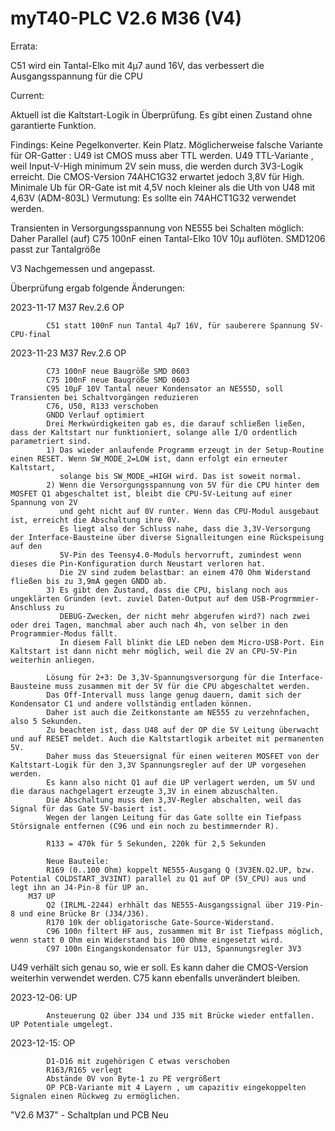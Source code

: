 # myT40-PLC V2.6 M36 (V4)

Errata:

C51 wird ein Tantal-Elko mit 4µ7 aund 16V, das verbessert die Ausgangsspannung für die CPU

Current:

Aktuell ist die Kaltstart-Logik in Überprüfung. Es gibt einen Zustand ohne garantierte Funktion.

Findings:
Keine Pegelkonverter. Kein Platz.
Möglicherweise falsche Variante für OR-Gatter : U49 ist CMOS muss aber TTL werden.
U49 TTL-Variante , weil Input-V-High minimum 2V sein muss, die werden durch 3V3-Logik erreicht. Die CMOS-Version 74AHC1G32 erwartet jedoch 3,8V für High.
Minimale Ub für OR-Gate ist mit 4,5V noch kleiner als die Uth von U48 mit 4,63V (ADM-803L)
Vermutung: Es sollte ein 74AHCT1G32 verwendet werden.


Transienten in Versorgungsspannung von NE555 bei Schalten möglich: Daher Parallel (auf) C75 100nF einen Tantal-Elko 10V 10µ auflöten.
SMD1206 passt zur Tantalgröße 



V3 Nachgemessen und angepasst.


Überprüfung ergab folgende Änderungen:

2023-11-17	M37 Rev.2.6 OP

			C51 statt 100nF nun Tantal 4µ7 16V, für sauberere Spannung 5V-CPU-final

2023-11-23	M37 Rev.2.6 OP

			C73 100nF neue Baugröße SMD 0603
			C75 100nF neue Baugröße SMD 0603
			C95 10µF 10V Tantal neuer Kondensator an NE555D, soll Transienten bei Schaltvorgängen reduzieren 
			C76, U50, R133 verschoben
			GNDD Verlauf optimiert
			Drei Merkwürdigkeiten gab es, die darauf schließen ließen, dass der Kaltstart nur funktioniert, solange alle I/O ordentlich parametriert sind.
			1) Das wieder anlaufende Programm erzeugt in der Setup-Routine einen RESET. Wenn SW_MODE_2=LOW ist, dann erfolgt ein erneuter Kaltstart, 
			   solange bis SW_MODE_=HIGH wird. Das ist soweit normal.
			2) Wenn die Versorgungsspannung von 5V für die CPU hinter dem MOSFET Q1 abgeschaltet ist, bleibt die CPU-5V-Leitung auf einer Spannung von 2V 
			   und geht nicht auf 0V runter. Wenn das CPU-Modul ausgebaut ist, erreicht die Abschaltung ihre 0V. 
			   Es liegt also der Schluss nahe, dass die 3,3V-Versorgung der Interface-Bausteine über diverse Signalleitungen eine Rückspeisung auf den 
			   5V-Pin des Teensy4.0-Moduls hervorruft, zumindest wenn dieses die Pin-Konfiguration durch Neustart verloren hat. 
			   Die 2V sind zudem belastbar: an einem 470 Ohm Widerstand fließen bis zu 3,9mA gegen GNDD ab.
			3) Es gibt den Zustand, dass die CPU, bislang noch aus ungeklärten Gründen (evt. zuviel Daten-Output auf dem USB-Progrmmier-Anschluss zu 
			   DEBUG-Zwecken, der nicht mehr abgerufen wird?) nach zwei oder drei Tagen, manchmal aber auch nach 4h, von selber in den Programmier-Modus fällt.
			   In diesem Fall blinkt die LED neben dem Micro-USB-Port. Ein Kaltstart ist dann nicht mehr möglich, weil die 2V an CPU-5V-Pin weiterhin anliegen.
			
			Lösung für 2+3: De 3,3V-Spannungsversorgung für die Interface-Bausteine muss zusammen mit der 5V für die CPU abgeschaltet werden. 
			Das Off-Intervall muss lange genug dauern, damit sich der Kondensator C1 und andere vollständig entladen können. 
			Daher ist auch die Zeitkonstante am NE555 zu verzehnfachen, also 5 Sekunden.
			Zu beachten ist, dass U48 auf der OP die 5V Leitung überwacht und auf RESET meldet. Auch die Kaltstartlogik arbeitet mit permanenten 5V.
			Daher muss das Steuersignal für einen weiteren MOSFET von der Kaltstart-Logik für den 3,3V Spannungsregler auf der UP vorgesehen werden.
			Es kann also nicht Q1 auf die UP verlagert werden, um 5V und die daraus nachgelagert erzeugte 3,3V in einem abzuschalten.
			Die Abschaltung muss den 3,3V-Regler abschalten, weil das Signal für das Gate 5V-basiert ist.
			Wegen der langen Leitung für das Gate sollte ein Tiefpass Störsignale entfernen (C96 und ein noch zu bestimmernder R).
			
			R133 = 470k für 5 Sekunden, 220k für 2,5 Sekunden
			
			Neue Bauteile:
			R169 (0..100 Ohm) koppelt NE555-Ausgang Q (3V3EN.Q2.UP, bzw. Potential COLDSTART_3V3INT) parallel zu Q1 auf OP (5V_CPU) aus und legt ihn an J4-Pin-8 für UP an.
		M37 UP
			Q2 (IRLML-2244) erhhält das NE555-Ausgangssignal über J19-Pin-8 und eine Brücke Br (J34/J36).
			R170 10k der obligatorische Gate-Source-Widerstand.
			C96 100n filtert HF aus, zusammen mit Br ist Tiefpass möglich, wenn statt 0 Ohm ein Widerstand bis 100 Ohme eingesetzt wird.
			C97 100n Eingangskondensator für U13, Spannungsregler 3V3
			
U49 verhält sich genau so, wie er soll. Es kann daher die CMOS-Version weiterhin verwendet werden.
C75 kann ebenfalls unverändert bleiben.

2023-12-06: UP

			Ansteuerung Q2 über J34 und J35 mit Brücke wieder entfallen. UP Potentiale umgelegt.

2023-12-15: OP

			D1-D16 mit zugehörigen C etwas verschoben
			R163/R165 verlegt
			Abstände 0V von Byte-1 zu PE vergrößert
			OP PCB-Variante mit 4 Layern , um capazitiv eingekoppelten Signalen einen Rückweg zu ermöglichen.

"V2.6 M37" - Schaltplan und PCB Neu